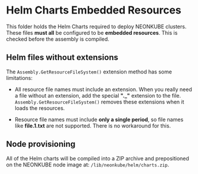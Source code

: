 # Helm Charts Embedded Resources

This folder holds the Helm Charts required to deploy NEONKUBE clusters.  These files **must all** be configured to be **embedded resources**.  This is checked before the assembly is compiled.

## Helm files without extensions

The `Assembly.GetResourceFileSystem()` extension method has some limitations:

* All resource file names must include an extension.  When you really need a file without an extension, add the special **"._"** extension to the file. `Assembly.GetResourceFileSystem()` removes these extensions when it loads the resources.

* Resource file names must include **only a single period**, so file names like **file.1.txt** are not supported.  There is no workaround for this.

## Node provisioning

All of the Helm charts will be compiled into a ZIP archive and prepositioned on the NEONKUBE node image at: `/lib/neonkube/helm/charts.zip`.
